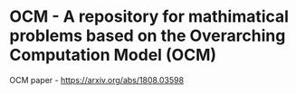 # OCM - A repository for mathimatical problems based on the Overarching Computation Model (OCM) 
OCM paper - https://arxiv.org/abs/1808.03598

